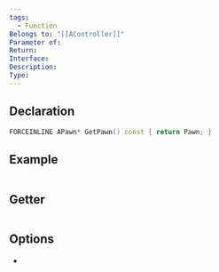 ```yaml
---
tags:
  - Function
Belongs to: "[[AController]]"
Parameter of: 
Return: 
Interface: 
Description: 
Type:
---
```


## Declaration

```cpp
FORCEINLINE APawn* GetPawn() const { return Pawn; }
```

## Example

```cpp
```

## Getter

```cpp
```

## Options
- 